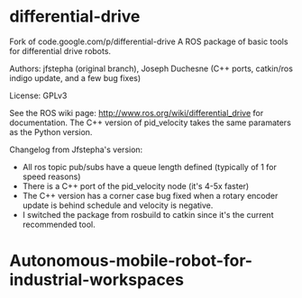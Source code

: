 # differential-drive
Fork of code.google.com/p/differential-drive
A ROS package of basic tools for differential drive robots.

Authors: jfstepha (original branch), Joseph Duchesne (C++ ports, catkin/ros indigo update, and a few bug fixes)

License: GPLv3

See the ROS wiki page: http://www.ros.org/wiki/differential_drive for documentation. The C++ version of pid_velocity takes the same paramaters as the Python version.

Changelog from Jfstepha's version:
- All ros topic pub/subs have a queue length defined (typically of 1 for speed reasons)
- There is a C++ port of the pid_velocity node (it's 4-5x faster)
- The C++ version has a corner case bug fixed when a rotary encoder update is behind schedule and velocity is negative.
- I switched the package from rosbuild to catkin since it's the current recommended tool.
# Autonomous-mobile-robot-for-industrial-workspaces
